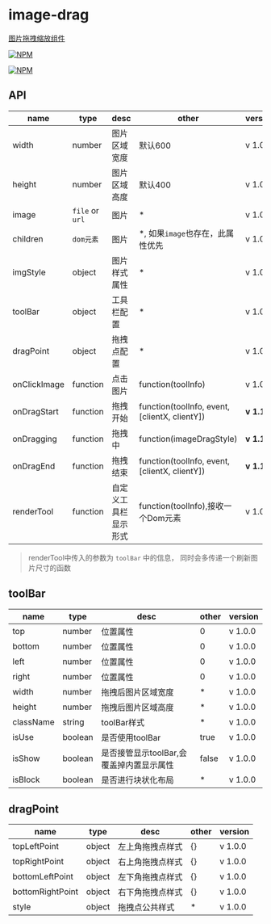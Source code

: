 # image-drag

[图片拖拽缩放组件](https://liuqing650.github.io/image-drag/preview/)

[![NPM](https://nodei.co/npm/image-drag.png)](https://nodei.co/npm/image-drag/)

[![NPM](https://nodei.co/npm-dl/image-drag.png?months=3)](https://nodei.co/npm/image-drag/)

## API

|name|type|desc|other|version|
|-|-|-|-|-|
|width|number|图片区域宽度|默认600|v 1.0.0|
|height|number|图片区域高度|默认400|v 1.0.0|
|image|`file` or `url`|图片|*|v 1.0.0|
|children|`dom元素`|图片|*, 如果`image`也存在，此属性优先|v 1.0.0|
|imgStyle|object|图片样式属性|*|v 1.0.0|
|toolBar|object|工具栏配置|*|v 1.0.0|
|dragPoint|object|拖拽点配置|*|v 1.0.0|
|onClickImage|function|点击图片|function(toolInfo)|v 1.0.0|
|onDragStart|function|拖拽开始|function(toolInfo, event, [clientX, clientY])|**v 1.1.0**|
|onDragging|function|拖拽中|function(imageDragStyle)|**v 1.1.0**|
|onDragEnd|function|拖拽结束|function(toolInfo, event, [clientX, clientY])|**v 1.1.0**|
|renderTool|function|自定义工具栏显示形式|function(toolInfo),接收一个Dom元素|v 1.0.0|

> renderTool中传入的参数为 `toolBar` 中的信息， 同时会多传递一个刷新图片尺寸的函数

## toolBar

|name|type|desc|other|version|
|-|-|-|-|-|
|top|number|位置属性|0|v 1.0.0|
|bottom|number|位置属性|0|v 1.0.0|
|left|number|位置属性|0|v 1.0.0|
|right|number|位置属性|0|v 1.0.0|
|width|number|拖拽后图片区域宽度|*|v 1.0.0|
|height|number|拖拽后图片区域高度|*|v 1.0.0|
|className|string|toolBar样式|*|v 1.0.0|
|isUse|boolean|是否使用toolBar|true|v 1.0.0|
|isShow|boolean|是否接管显示toolBar,会覆盖掉内置显示属性|false|v 1.0.0|
|isBlock|boolean|是否进行块状化布局|*|v 1.0.0|

## dragPoint

|name|type|desc|other|version|
|-|-|-|-|-|
|topLeftPoint|object|左上角拖拽点样式|{}|v 1.0.0|
|topRightPoint|object|右上角拖拽点样式|{}|v 1.0.0|
|bottomLeftPoint|object|左下角拖拽点样式|{}|v 1.0.0|
|bottomRightPoint|object|右下角拖拽点样式|{}|v 1.0.0|
|style|object|拖拽点公共样式|*|v 1.0.0|
